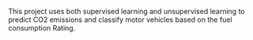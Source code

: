 This project uses both supervised learning and unsupervised learning to predict CO2 emissions and classify motor vehicles based on the fuel consumption Rating.
